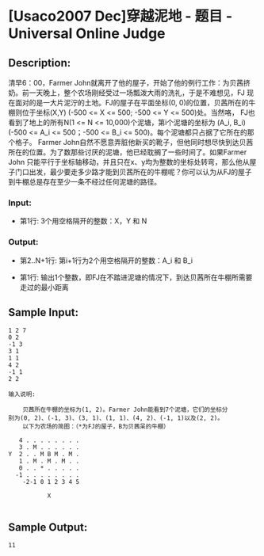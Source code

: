 # [Usaco2007 Dec]穿越泥地 - 题目 - Universal Online Judge

## Description: 

清早6：00，Farmer John就离开了他的屋子，开始了他的例行工作：为贝茜挤奶。前一天晚上，整个农场刚经受过一场瓢泼大雨的洗礼，于是不难想见，FJ 现在面对的是一大片泥泞的土地。FJ的屋子在平面坐标(0, 0)的位置，贝茜所在的牛棚则位于坐标(X,Y) (-500 <= X <= 500; -500 <= Y <= 500)处。当然咯， FJ也看到了地上的所有N(1 <= N <= 10,000)个泥塘，第i个泥塘的坐标为 (A_i, B_i) (-500 <= A_i <= 500；-500 <= B_i <= 500)。每个泥塘都只占据了它所在的那个格子。 Farmer John自然不愿意弄脏他新买的靴子，但他同时想尽快到达贝茜所在的位置。为了数那些讨厌的泥塘，他已经耽搁了一些时间了。如果Farmer John 只能平行于坐标轴移动，并且只在x、y均为整数的坐标处转弯，那么他从屋子门口出发，最少要走多少路才能到贝茜所在的牛棚呢？你可以认为从FJ的屋子到牛棚总是存在至少一条不经过任何泥塘的路径。 

### Input: 

* 第1行: 3个用空格隔开的整数：X，Y 和 N 

### Output: 

* 第2..N+1行: 第i+1行为2个用空格隔开的整数：A_i 和 B_i

* 第1行: 输出1个整数，即FJ在不踏进泥塘的情况下，到达贝茜所在牛棚所需要 走过的最小距离 




## Sample Input: 
```
1 2 7
0 2
-1 3
3 1
1 1
4 2
-1 1
2 2

输入说明:

    贝茜所在牛棚的坐标为(1, 2)。Farmer John能看到7个泥塘，它们的坐标分
别为(0, 2)、(-1, 3)、(3, 1)、(1, 1)、(4, 2)、(-1, 1)以及(2, 2)。
    以下为农场的简图：（*为FJ的屋子，B为贝茜呆的牛棚）

   4 . . . . . . . . 
   3 . M . . . . . . 
Y  2 . . M B M . M . 
   1 . M . M . M . . 
   0 . . * . . . . . 
  -1 . . . . . . . . 
    -2-1 0 1 2 3 4 5 

           X


```

## Sample Output: 
```
11


```
